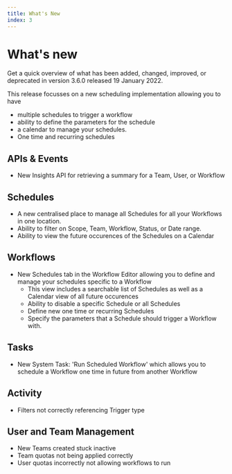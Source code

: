 ```yaml
---
title: What's New
index: 3
---
```


# What's new

Get a quick overview of what has been added, changed, improved, or deprecated in version 3.6.0 released 19 January 2022.

This release focusses on a new scheduling implementation allowing you to have
- multiple schedules to trigger a workflow
- ability to define the parameters for the schedule
- a calendar to manage your schedules.
- One time and recurring schedules

## APIs & Events

- New Insights API for retrieving a summary for a Team, User, or Workflow

## Schedules

- A new centralised place to manage all Schedules for all your Workflows in one location.
- Ability to filter on Scope, Team, Workflow, Status, or Date range.
- Ability to view the future occurences of the Schedules on a Calendar

## Workflows

- New Schedules tab in the Workflow Editor allowing you to define and manage your schedules specific to a Workflow
  - This view includes a searchable list of Schedules as well as a Calendar view of all future occurences
  - Ability to disable a specific Schedule or all Schedules
  - Define new one time or recurring Schedules
  - Specify the parameters that a Schedule should trigger a Workflow with.

## Tasks

- New System Task: 'Run Scheduled Workflow' which allows you to schedule a Workflow one time in future from another Workflow

## Activity

- Filters not correctly referencing Trigger type

## User and Team Management

- New Teams created stuck inactive
- Team quotas not being applied correctly
- User quotas incorrectly not allowing workflows to run